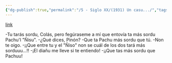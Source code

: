 ```yaml
---
{"dg-publish":true,"permalink":"/5 - Siglo XX/(1931) Un casu.../","tags":["#Siglo_20","a1931","central","Máximo_Viejo","escrito","cómic","Gijón"]}
---
```


[link](https://cosescelebres.blogspot.com/2025/05/anu-1931-un-casu-de-maximo-viejo.html)

-Tu tarás sordu, Colás, pero fegúraseme a mí que entovía ta más sordu Pachu'l "Ñisu".
-¿Qué dices, Pinón?
-Que ta Pachu más sordu que tú.
-Non te oigo.
-¡¡Que entre tu y el "Ñiso" non se cuál de los dos tará más sorduuu...!!
-¡El diañu me lleve si te entiendo!
-¡¡Que tas más sordu que Pachuu!